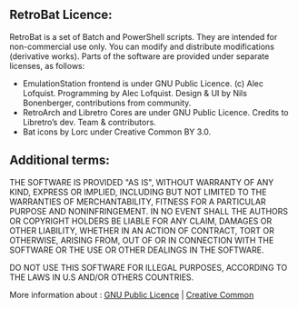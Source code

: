 ## RetroBat Licence:

RetroBat is a set of Batch and PowerShell scripts. They are intended for non-commercial use only. You can modify and distribute modifications (derivative works). Parts of the software are provided under separate licenses, as follows:
* EmulationStation frontend is under GNU Public Licence. (c) Alec Lofquist. Programming by Alec Lofquist. Design & UI by Nils Bonenberger, contributions from community. 
* RetroArch and Libretro Cores are under GNU Public Licence. Credits to Libretro’s dev. Team & contributors.
* Bat icons by Lorc under Creative Common BY 3.0.

## Additional terms:

THE SOFTWARE IS PROVIDED "AS IS", WITHOUT WARRANTY OF ANY KIND, EXPRESS OR IMPLIED, INCLUDING BUT NOT LIMITED TO THE WARRANTIES OF MERCHANTABILITY, FITNESS FOR A PARTICULAR PURPOSE AND NONINFRINGEMENT. IN NO EVENT SHALL THE AUTHORS OR COPYRIGHT HOLDERS BE LIABLE FOR ANY CLAIM, DAMAGES OR OTHER LIABILITY, WHETHER IN AN ACTION OF CONTRACT, TORT OR OTHERWISE, ARISING FROM, OUT OF OR IN CONNECTION WITH THE SOFTWARE OR THE USE OR OTHER DEALINGS IN THE SOFTWARE.

DO NOT USE THIS SOFTWARE FOR ILLEGAL PURPOSES, ACCORDING TO THE LAWS IN U.S AND/OR OTHERS COUNTRIES.

More information about : [GNU Public Licence](http://www.gnu.org/licenses/gpl-3.0.en.html) | [Creative Common](https://spdx.org/licenses/CC-BY-3.0.html)
